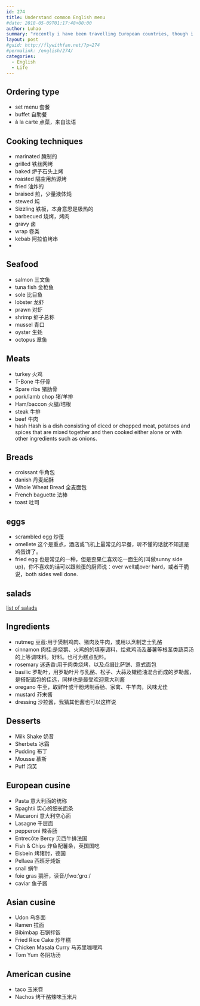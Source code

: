 ```yaml
---
id: 274
title: Understand common English menu
#date: 2018-05-09T01:17:48+00:00
author: Luhao
summary: "recently i have been travelling European countries, though i don't understand their local language like Spainish, French or Italian, I am still able to read the English descripions beblow those items. So it's very important to know the basic various food words."
layout: post
#guid: http://flywithfan.net/?p=274
#permalink: /english/274/
categories:
  - English
  - Life
---
```

## Ordering type

  * set menu 套餐
  * buffet 自助餐
  * à la carte 点菜，来自法语

## Cooking techniques

  * marinated 腌制的
  * grilled 铁丝网烤
  * baked 炉子石头上烤
  * roasted 隔空用热源烤
  * fried 油炸的
  * braised 煎，少量液体炖
  * stewed 炖
  * Sizzling 铁板，本身意思是极热的
  * barbecued 烧烤，烤肉
  * gravy 卤
  * wrap 卷类
  * kebab 阿拉伯烤串
  * 

## Seafood

  * salmon 三文鱼
  * tuna fish 金枪鱼
  * sole 比目鱼
  * lobster 龙虾
  * prawn 对虾
  * shrimp 虾子总称
  * mussel 青口
  * oyster 生蚝
  * octopus 章鱼

## Meats

  * turkey 火鸡
  * T-Bone 牛仔骨
  * Spare ribs 猪肋骨
  * pork/lamb chop 猪/羊排
  * Ham/baccon 火腿/培根
  * steak 牛排
  * beef 牛肉
  * hash Hash is a dish consisting of diced or chopped meat, potatoes and spices that are mixed together and then cooked either alone or with other ingredients such as onions.

## Breads

  * croissant 牛角包
  * danish 丹麦起酥
  * Whole Wheat Bread 全麦面包
  * French baguette 法棒
  * toast 吐司

## eggs

  * scrambled egg 炒蛋
  * omellete 这个是重点，酒店或飞机上最常见的早餐，听不懂的话就不知道是鸡蛋饼了。
  * fried egg 也是常见的一种，但是歪果仁喜欢吃一面生的(叫做sunny side up)，你不喜欢的话可以跟煎蛋的厨师说：over well或over hard，或者干脆说，both sides well done.

## salads

[list of salads](https://en.m.wikipedia.org/wiki/List_of_salads)

## Ingredients

  * nutmeg 豆蔻:用于煲制鸡肉、猪肉及牛肉，或用以烹制芝士乳酪
  * cinnamon 肉桂:是烧鹅、火鸡的的填塞调料，烩煮鸡汤及蕃薯等根茎类蔬菜汤的上等调味料。好料。也可为糕点配料。
  * rosemary 迷迭香:用于肉类烧烤，以及点缀比萨饼、意式面包
  * basilic 罗勒叶，用罗勒叶片与乳酪、松子、大蒜及橄榄油混合而成的罗勒酱，是搭配面包的佳选，同样也是最受欢迎意大利酱
  * oregano 牛至，取鲜叶或干粉烤制香肠、家禽、牛羊肉，风味尤佳
  * mustard 芥末酱
  * dressing 沙拉酱，我猜其他酱也可以这样说

## Desserts

  * Milk Shake 奶昔
  * Sherbets 冰霜
  * Pudding 布丁
  * Mousse 慕斯
  * Puff 泡芙

## European cusine

  * Pasta 意大利面的统称
  * Spaghtii 实心的细长面条
  * Macaroni 意大利空心面
  * Lasagne 千层面
  * pepperoni 辣香肠
  * Entrecôte Bercy 贝西牛排法国
  * Fish & Chips 炸鱼配薯条，英国国吃
  * Eisbein 烤猪肘，德国
  * Pellaea 西班牙炖饭
  * snail 蜗牛
  * foie gras 鹅肝，读音/ˌfwɑːˈɡrɑː/
  * caviar 鱼子酱

## Asian cusine

  * Udon 乌冬面
  * Ramen 拉面
  * Bibimbap 石锅拌饭
  * Fried Rice Cake 炒年糕
  * Chicken Masala Curry 马苏里咖哩鸡
  * Tom Yum 冬阴功汤

## American cusine

  * taco 玉米卷
  * Nachos 烤干酪辣味玉米片